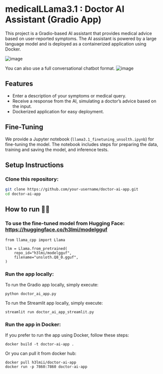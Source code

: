 # medicalLLama3.1 : Doctor AI Assistant (Gradio App)

This project is a Gradio-based AI assistant that provides medical advice based on user-reported symptoms. The AI assistant is powered by a large language model and is deployed as a containerized application using Docker.

![image](https://github.com/user-attachments/assets/47fddd8c-60a8-4a7a-8848-5f0357ab5859)

You can also use a full conversational chatbot format.
![image](https://github.com/user-attachments/assets/bc5211da-8bd6-4364-a111-bae5c75f017b)

## Features
- Enter a description of your symptoms or medical query.
- Receive a response from the AI, simulating a doctor’s advice based on the input.
- Dockerized application for easy deployment.

## Fine-Tuning

We provide a Jupyter notebook (`llama3.1_finetuning_unsolth.ipynb`) for fine-tuning the model. The notebook includes steps for preparing the data, training and saving the model, and inference tests. 
## Setup Instructions

### Clone this repository:

```bash
git clone https://github.com/your-username/doctor-ai-app.git
cd doctor-ai-app
```
## How to run 🏃🏃

### To use the fine-tuned model from Hugging Face: https://huggingface.co/h3lmi/modelgguf
```
from llama_cpp import Llama

llm = Llama.from_pretrained(
    repo_id="h3lmi/modelgguf",
    filename="unsloth.Q8_0.gguf",
)
```
### Run the app locally:
To run the Gradio app locally, simply execute:
```
python doctor_ai_app.py
```
To run the Streamlit app locally, simply execute:

```
streamlit run doctor_ai_app_streamlit.py
```


### Run the app in Docker:
If you prefer to run the app using Docker, follow these steps:
```
docker build -t doctor-ai-app .
```
Or you can pull it from docker hub:
```
docker pull h3lmii/doctor-ai-app
docker run -p 7860:7860 doctor-ai-app

```
